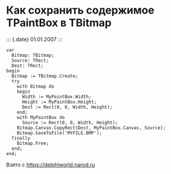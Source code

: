 Как сохранить содержимое TPaintBox в TBitmap
============================================

::: {.date}
01.01.2007
:::

    var
      Bitmap: TBitmap;
      Source: TRect;
      Dest: TRect;
    begin
      Bitmap := TBitmap.Create;
      try
        with Bitmap do
        begin
          Width := MyPaintBox.Width;
          Height := MyPaintBox.Height;
          Dest := Rect(0, 0, Width, Height);
        end;
        with MyPaintBox do
          Source := Rect(0, 0, Width, Height);
        Bitmap.Canvas.CopyRect(Dest, MyPaintBox.Canvas, Source);
        Bitmap.SaveToFile('MYFILE.BMP');
      finally
        Bitmap.Free;
      end;
    end;

Взято с <https://delphiworld.narod.ru>
